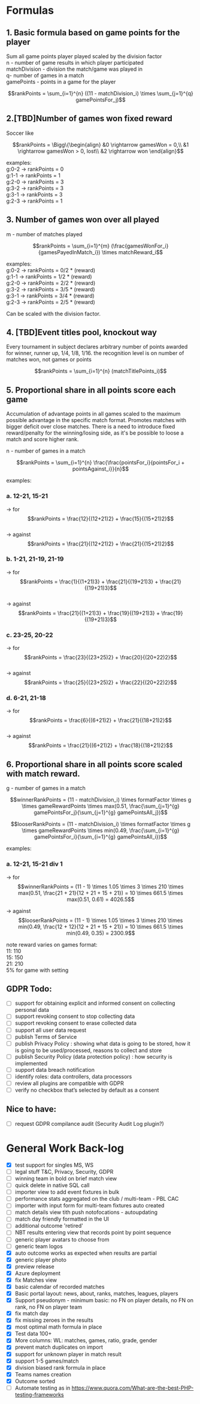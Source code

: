 # Formulas  

## 1. Basic formula based on game points for the player
Sum all game points player played scaled by the division factor  
n - number of game results in which player participated  
matchDivision - division the match/game was played in  
q- number of games in a match  
gamePoints - points in a game for the player  
  
$$rankPoints = \sum_{i=1}^{n} ((11 - matchDivision_i) \times \sum_{j=1}^{q} gamePointsFor_j)$$ 

## 2.[TBD]Number of games won fixed reward  

Soccer like  

$$rankPoints = \Bigg\{\begin{align}
 &0 \rightarrow gamesWon = 0,\\
 &1 \rightarrow gamesWon > 0, lost\\
 &2 \rightarrow won
\end{align}$$


examples:  
g:0-2 -> rankPoints = 0  
g:1-1 -> rankPoints = 1  
g:2-0 -> rankPoints = 3  
g:3-2 -> rankPoints = 3  
g:3-1 -> rankPoints = 3  
g:2-3 -> rankPoints = 1  


## 3. Number of games won over all played  
m - number of matches played

$$rankPoints = \sum_{i=1}^{m} (\frac{gamesWonFor_i}{gamesPayedInMatch_i}) \times matchReward_i$$ 

examples:  
g:0-2 -> rankPoints = 0/2 * (reward)  
g:1-1 -> rankPoints = 1/2 * (reward)  
g:2-0 -> rankPoints = 2/2 * (reward)  
g:3-2 -> rankPoints = 3/5 * (reward)  
g:3-1 -> rankPoints = 3/4 * (reward)  
g:2-3 -> rankPoints = 2/5 * (reward)  

Can be scaled with the division factor.

## 4. [TBD]Event titles pool, knockout way  
Every tournament in subject declares arbitrary number of points awarded for winner, runner up, 1/4, 1/8, 1/16. the recognition level is on number of matches won, not games or points

$$rankPoints = \sum_{i=1}^{n} (matchTitlePoints_i)$$

## 5. Proportional share in all points score each game

Accumulation of advantage points in all games scaled to the maximum possible advantage in the specific match format. Promotes matches with bigger deficit over close matches. There is a need to introduce fixed reward/penalty for the winning/losing side, as it's be possible to loose a match and score higher rank.

n - number of games in a match  

$$rankPoints = \sum_{i=1}^{n} \frac{\frac{pointsFor_i}{pointsFor_i + pointsAgainst_i}}{n}$$

examples:  
### a. 12-21, 15-21  
-> for $$rankPoints = \frac{12}{(12+21)2} + \frac{15}{(15+21)2}$$  
-> against $$rankPoints = \frac{21}{(12+21)2} + \frac{21}{(15+21)2}$$  

### b. 1-21, 21-19, 21-19 
-> for $$rankPoints = \frac{1}{(1+21)3} + \frac{21}{(19+21)3} + \frac{21}{(19+21)3}$$  
-> against $$rankPoints = \frac{21}{(1+21)3} + \frac{19}{(19+21)3} + \frac{19}{(19+21)3}$$  

### c. 23-25, 20-22  
-> for $$rankPoints = \frac{23}{(23+25)2} + \frac{20}{(20+22)2}$$  
-> against $$rankPoints = \frac{25}{(23+25)2} + \frac{22}{(20+22)2}$$  

### d. 6-21, 21-18 
-> for $$rankPoints = \frac{6}{(6+21)2} + \frac{21}{(18+21)2}$$  
-> against $$rankPoints = \frac{21}{(6+21)2} + \frac{18}{(18+21)2}$$  

## 6. Proportional share in all points score scaled with match reward.  

g - number of games in a match  

$$winnerRankPoints = (11 - matchDivision_i) \times formatFactor \times g \times gameRewardPoints \times max(0.51, \frac{\sum_{j=1}^{g} gamePointsFor_j}{\sum_{j=1}^{g} gamePointsAll_j})$$  

$$looserRankPoints = (11 - matchDivision_i) \times formatFactor \times g \times gameRewardPoints \times min(0.49, \frac{\sum_{i=1}^{g} gamePointsFor_i}{\sum_{i=1}^{g} gamePointsAll_i})$$  

examples:  
### a. 12-21, 15-21  div 1
-> for $$winnerRankPoints  
= (11 - 1) \times 1.05 \times 3 \times 210 \times max(0.51, \frac{21 + 21}{12 + 21 + 15 + 21})  
= 10 \times 661.5 \times max(0.51, 0.61) = 4026.5$$

-> against $$looserRankPoints  
= (11 - 1) \times 1.05 \times 3 \times 210 \times min(0.49, \frac{12 + 12}{12 + 21 + 15 + 21})  
= 10 \times 661.5 \times min(0.49, 0.35) = 2300.9$$

note reward varies on games format:  
 11: 110  
 15: 150  
 21: 210  
 5% for game with setting  

## GDPR Todo:
- [ ] support for obtaining explicit and informed consent on collecting personal data
- [ ] support revoking consent to stop collecting data
- [ ] support revoking consent to erase collected data
- [ ] support all user data request
- [ ] publish Terms of Service
- [ ] publish Privacy Policy : showing what data is going to be stored, how it is going to be used/processed, reasons to collect and store
- [ ] publish Security Policy (data protection policy) : how security is implemented
- [ ] support data breach notification
- [ ] identify roles: data controllers, data processors
- [ ] review all plugins are compatible with GDPR
- [ ] verify no checkbox that’s selected by default as a consent
## Nice to have:  
- [ ] request GDPR compilance audit (Security Audit Log plugin?)

# General Work Back-log
- [x] test support for singles MS, WS
- [ ] legal stuff T&C, Privacy, Security, GDPR
- [ ] winning team in bold on brief match view
- [ ] quick delete in native SQL call
- [ ] importer view to add event fixtures in bulk
- [ ] performance stats aggregated on the club / multi-team - PBL CAC
- [ ] importer with input form for multi-team fixtures auto created
- [ ] match details view tith push notofocations - autoupdating
- [ ] match day friendly formatted in the UI
- [ ] additional outcome 'retired'
- [ ] NBT results entering view that records point by point sequence
- [ ] generic player avatars to choose from
- [ ] generic team logos
- [x] auto outcome works as expected when results are partial
- [x] generic player photo
- [x] preview release
- [x] Azure deployment
- [x] fix Matches view
- [x] basic calendar of recorded matches
- [x] Basic portal layout: news, about, ranks, matches, leagues, players
- [x] Support pseudonym - minimum basic: no FN on player details, no FN on rank, no FN on player team
- [x] fix match day
- [x] fix missing zeroes in the results
- [x] most optimal math formula in place
- [x] Test data 100+
- [x] More columns: WL: matches, games, ratio, grade, gender
- [x] prevent match duplicates on import
- [x] support for unknown player in match result
- [x] support 1-5 games/match
- [x] division biased rank formula in place
- [x] Teams names creation
- [x] Outcome sorted  
- [ ] Automate testing as in https://www.quora.com/What-are-the-best-PHP-testing-frameworks